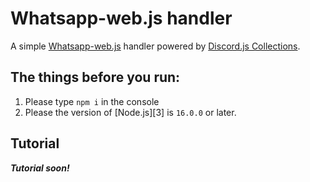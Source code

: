 # Whatsapp-web.js handler

A simple [Whatsapp-web.js][1] handler powered by [Discord.js Collections][2].

## The things before you run:

1. Please type `npm i` in the console
2. Please the version of [Node.js][3] is `16.0.0` or later.

## Tutorial

***Tutorial soon!***

[1]: https://npmjs.com/package/whatsapp-web.js
[2]: https://npmjs.com/package/@discordjs/collection
